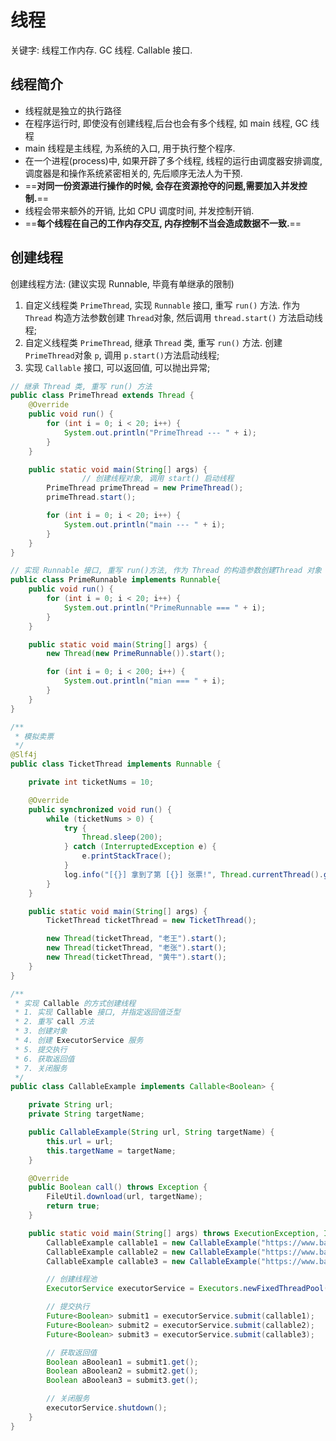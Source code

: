 # 线程

关键字: 线程工作内存. GC 线程. Callable 接口.

## 线程简介

- 线程就是独立的执行路径
- 在程序运行时, 即使没有创建线程,后台也会有多个线程, 如 main 线程, GC 线程
- main 线程是主线程, 为系统的入口, 用于执行整个程序.
- 在一个进程(process)中, 如果开辟了多个线程, 线程的运行由调度器安排调度, 调度器是和操作系统紧密相关的, 先后顺序无法人为干预.
- ==**对同一份资源进行操作的时候, 会存在资源抢夺的问题,需要加入并发控制.**==
- 线程会带来额外的开销, 比如 CPU 调度时间, 并发控制开销.
- ==**每个线程在自己的工作内存交互, 内存控制不当会造成数据不一致.**==



## 创建线程

创建线程方法: (建议实现 Runnable, 毕竟有单继承的限制)

1. 自定义线程类 `PrimeThread`, 实现 `Runnable` 接口, 重写 `run()` 方法. 作为 `Thread` 构造方法参数创建 `Thread`对象, 然后调用 `thread.start()` 方法启动线程;
2. 自定义线程类 `PrimeThread`, 继承 `Thread` 类, 重写 `run()` 方法. 创建`PrimeThread`对象 `p`, 调用 `p.start()`方法启动线程;
3. 实现 `Callable` 接口, 可以返回值, 可以抛出异常;

```java
// 继承 Thread 类, 重写 run() 方法
public class PrimeThread extends Thread {
    @Override
    public void run() {
        for (int i = 0; i < 20; i++) {
            System.out.println("PrimeThread --- " + i);
        }
    }

    public static void main(String[] args) {
				// 创建线程对象, 调用 start() 启动线程
        PrimeThread primeThread = new PrimeThread();
        primeThread.start();

        for (int i = 0; i < 20; i++) {
            System.out.println("main --- " + i);
        }
    }
}

// 实现 Runnable 接口, 重写 run()方法, 作为 Thread 的构造参数创建Thread 对象
public class PrimeRunnable implements Runnable{
    public void run() {
        for (int i = 0; i < 20; i++) {
            System.out.println("PrimeRunnable === " + i);
        }
    }

    public static void main(String[] args) {
        new Thread(new PrimeRunnable()).start();

        for (int i = 0; i < 200; i++) {
            System.out.println("mian === " + i);
        }
    }
}

/**
 * 模拟卖票
 */
@Slf4j
public class TicketThread implements Runnable {

    private int ticketNums = 10;

    @Override
    public synchronized void run() {
        while (ticketNums > 0) {
            try {
                Thread.sleep(200);
            } catch (InterruptedException e) {
                e.printStackTrace();
            }
            log.info("[{}] 拿到了第 [{}] 张票!", Thread.currentThread().getName(), ticketNums--);
        }
    }

    public static void main(String[] args) {
        TicketThread ticketThread = new TicketThread();

        new Thread(ticketThread, "老王").start();
        new Thread(ticketThread, "老张").start();
        new Thread(ticketThread, "黄牛").start();
    }
}

/**
 * 实现 Callable 的方式创建线程
 * 1. 实现 Callable 接口, 并指定返回值泛型
 * 2. 重写 call 方法
 * 3. 创建对象
 * 4. 创建 ExecutorService 服务
 * 5. 提交执行
 * 6. 获取返回值
 * 7. 关闭服务
 */
public class CallableExample implements Callable<Boolean> {

    private String url;
    private String targetName;

    public CallableExample(String url, String targetName) {
        this.url = url;
        this.targetName = targetName;
    }

    @Override
    public Boolean call() throws Exception {
        FileUtil.download(url, targetName);
        return true;
    }

    public static void main(String[] args) throws ExecutionException, InterruptedException {
        CallableExample callable1 = new CallableExample("https://www.baidu.com/img/flexible/logo/pc/result@2.png", "1.jpg");
        CallableExample callable2 = new CallableExample("https://www.baidu.com/img/flexible/logo/pc/result@2.png", "2.jpg");
        CallableExample callable3 = new CallableExample("https://www.baidu.com/img/flexible/logo/pc/result@2.png", "3.jpg");

        // 创建线程池
        ExecutorService executorService = Executors.newFixedThreadPool(3);

        // 提交执行
        Future<Boolean> submit1 = executorService.submit(callable1);
        Future<Boolean> submit2 = executorService.submit(callable2);
        Future<Boolean> submit3 = executorService.submit(callable3);

        // 获取返回值
        Boolean aBoolean1 = submit1.get();
        Boolean aBoolean2 = submit2.get();
        Boolean aBoolean3 = submit3.get();

        // 关闭服务
        executorService.shutdown();
    }
}

```

